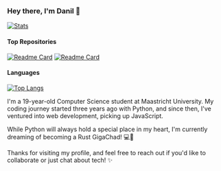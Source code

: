 ### Hey there, I'm Danil 👋

[![Stats](https://github-readme-stats.vercel.app/api?username=ProcrastinatorMuffin&show_icons=true&theme=onedark)](https://github.com/ProcrastinatorMuffin/github-readme-stats)

#### Top Repositories
[![Readme Card](https://github-readme-stats.vercel.app/api/pin/?username=ProcrastinatorMuffin&repo=VUE-health-app)](https://github.com/ProcrastinatorMuffin/VUE-health-app)
[![Readme Card](https://github-readme-stats.vercel.app/api/pin/?username=ProcrastinatorMuffin&repo=NextJS-Online-Library)](https://github.com/ProcrastinatorMuffin/NextJS-Online-Library)

#### Languages
[![Top Langs](https://github-readme-stats.vercel.app/api/top-langs/?username=ProcrastinatorMuffin)](https://github.com/anuraghazra/github-readme-stats)

<!--Introduction-->
I'm a 19-year-old Computer Science student at Maastricht University. My coding journey started three years ago with Python, and since then, I've ventured into web development, picking up JavaScript.

While Python will always hold a special place in my heart, I'm currently dreaming of becoming a Rust GigaChad! 💻🦀 

Thanks for visiting my profile, and feel free to reach out if you'd like to collaborate or just chat about tech! ✨
